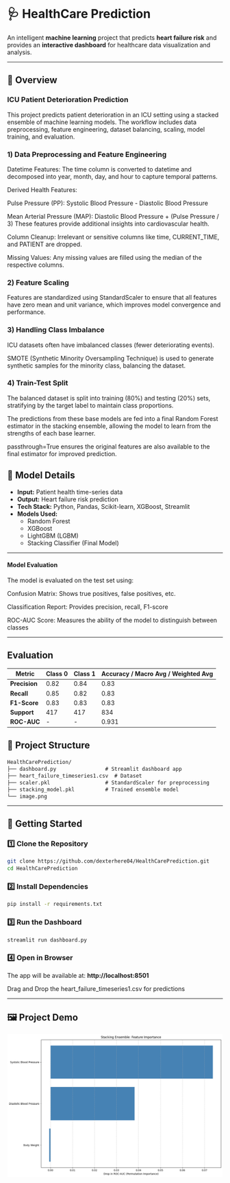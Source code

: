 # 🩺 HealthCare Prediction

An intelligent **machine learning** project that predicts **heart failure risk** and provides an **interactive dashboard** for healthcare data visualization and analysis.

---

## 📌 Overview

### ICU Patient Deterioration Prediction

This project predicts patient deterioration in an ICU setting using a stacked ensemble of machine learning models. The workflow includes data preprocessing, feature engineering, dataset balancing, scaling, model training, and evaluation.

### 1) Data Preprocessing and Feature Engineering

Datetime Features: The time column is converted to datetime and decomposed into year, month, day, and hour to capture temporal patterns.

Derived Health Features:

Pulse Pressure (PP): Systolic Blood Pressure - Diastolic Blood Pressure

Mean Arterial Pressure (MAP): Diastolic Blood Pressure + (Pulse Pressure / 3)
These features provide additional insights into cardiovascular health.

Column Cleanup: Irrelevant or sensitive columns like time, CURRENT_TIME, and PATIENT are dropped.

Missing Values: Any missing values are filled using the median of the respective columns.

### 2) Feature Scaling

Features are standardized using StandardScaler to ensure that all features have zero mean and unit variance, which improves model convergence and performance.

### 3) Handling Class Imbalance

ICU datasets often have imbalanced classes (fewer deteriorating events).

SMOTE (Synthetic Minority Oversampling Technique) is used to generate synthetic samples for the minority class, balancing the dataset.

### 4) Train-Test Split

The balanced dataset is split into training (80%) and testing (20%) sets, stratifying by the target label to maintain class proportions.

The predictions from these base models are fed into a final Random Forest estimator in the stacking ensemble, allowing the model to learn from the strengths of each base learner.

passthrough=True ensures the original features are also available to the final estimator for improved prediction.

## 🧠 Model Details

- **Input:** Patient health time-series data
- **Output:** Heart failure risk prediction
- **Tech Stack:** Python, Pandas, Scikit-learn, XGBoost, Streamlit
- **Models Used:**
  - Random Forest
  - XGBoost
  - LightGBM (LGBM)
  - Stacking Classifier (Final Model)

---

#### Model Evaluation

The model is evaluated on the test set using:

Confusion Matrix: Shows true positives, false positives, etc.

Classification Report: Provides precision, recall, F1-score

ROC-AUC Score: Measures the ability of the model to distinguish between classes

---

## Evaluation
| Metric        | Class 0 | Class 1 | Accuracy / Macro Avg / Weighted Avg |
| ------------- | ------- | ------- | ----------------------------------- |
| **Precision** | 0.82    | 0.84    | 0.83                                |
| **Recall**    | 0.85    | 0.82    | 0.83                                |
| **F1-Score**  | 0.83    | 0.83    | 0.83                                |
| **Support**   | 417     | 417     | 834                                 |
| **ROC-AUC**   | -       | -       | 0.931                               |


## 📂 Project Structure

```
HealthCarePrediction/
├── dashboard.py                # Streamlit dashboard app
├── heart_failure_timeseries1.csv  # Dataset
├── scaler.pkl                  # StandardScaler for preprocessing
├── stacking_model.pkl          # Trained ensemble model
└── image.png                   
```

---

## 🚀 Getting Started

### 1️⃣ Clone the Repository

```bash
git clone https://github.com/dexterhere04/HealthCarePrediction.git
cd HealthCarePrediction
```

### 2️⃣ Install Dependencies

```bash
pip install -r requirements.txt
```

### 3️⃣ Run the Dashboard

```bash
streamlit run dashboard.py
```

### 4️⃣ Open in Browser

The app will be available at:
**http://localhost:8501**

Drag and Drop the heart_failure_timeseries1.csv for predictions

---

## 🖼️ Project Demo

![Dashboard Screenshot](image.png)


